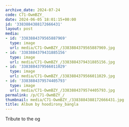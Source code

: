 ```yaml
---
archive_date: 2024-07-24
code: C71-OwmBZY_
date: 2024-06-05 18:01:15+00:00
id: '3383884388172666431'
layout: post
media:
- id: '3383884379565887969'
  type: image
  url: media/C71-OwmBZY_/3383884379565887969.jpg
- id: '3383884379431885156'
  type: image
  url: media/C71-OwmBZY_/3383884379431885156.jpg
- id: '3383884379566011029'
  type: image
  url: media/C71-OwmBZY_/3383884379566011029.jpg
- id: '3383884379574405793'
  type: image
  url: media/C71-OwmBZY_/3383884379574405793.jpg
permalink: /p/C71-OwmBZY_/
thumbnail: media/C71-OwmBZY_/3383884388172666431.jpg
title: Album by hoodirony_bangla
---
```


Tribute to the og